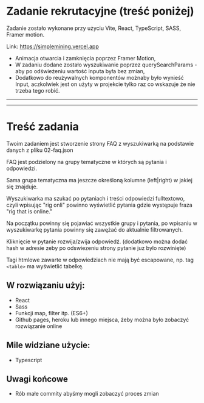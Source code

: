 # Zadanie rekrutacyjne (treść poniżej)

Zadanie zostało wykonane przy użyciu Vite, React, TypeScript, SASS, Framer motion.

Link: https://simplemining.vercel.app

- Animacja otwarcia i zamknięcia poprzez Framer Motion,
- W zadaniu dodane zostało wyszukiwanie poprzez querySearchParams - aby po odświeżeniu wartość inputa była bez zmian,
- Dodatkowo do reużywalnych komponentów możnaby było wynieść Input, aczkolwiek jest on użyty w projekcie tylko raz co wskazuje że nie trzeba tego robić.

---
---

# Treść zadania

Twoim zadaniem jest stworzenie strony FAQ z wyszukiwarką na podstawie danych z pliku 02-faq.json

FAQ jest podzielony na grupy tematyczne w których są pytania i odpowiedzi. 

Sama grupa tematyczna ma jeszcze określoną kolumne (left|right) w jakiej się znajduje. 

Wyszukiwarka ma szukać po pytaniach i treści odpowiedzi fulltextowo, czyli wpisując "rig onli" powinno wyświetlić pytania gdzie występuje fraza "rig that is online."

Na początku powinny się pojawiać wszystkie grupy i pytania, po wpisaniu w wyszukiwarkę pytania powinny się zawężać do aktualnie filtrowanych.

Kliknięcie w pytanie rozwija/zwija odpowiedź. (dodatkowo można dodać hash w adresie zeby po odswiezeniu strony pytanie juz bylo rozwinięte)

Tagi htmlowe zawarte w odpowiedziach nie mają być escapowane, np. tag `<table>` ma wyświetlić tabelkę.

## W rozwiązaniu użyj:
* React
* Sass
* Funkcji map, filter itp. (ES6+)
* Github pages, heroku lub innego miejsca, żeby można było zobaczyć rozwiązanie online

## Mile widziane użycie:
* Typescript

## Uwagi końcowe
* Rób małe commity abyśmy mogli zobaczyć proces zmian
